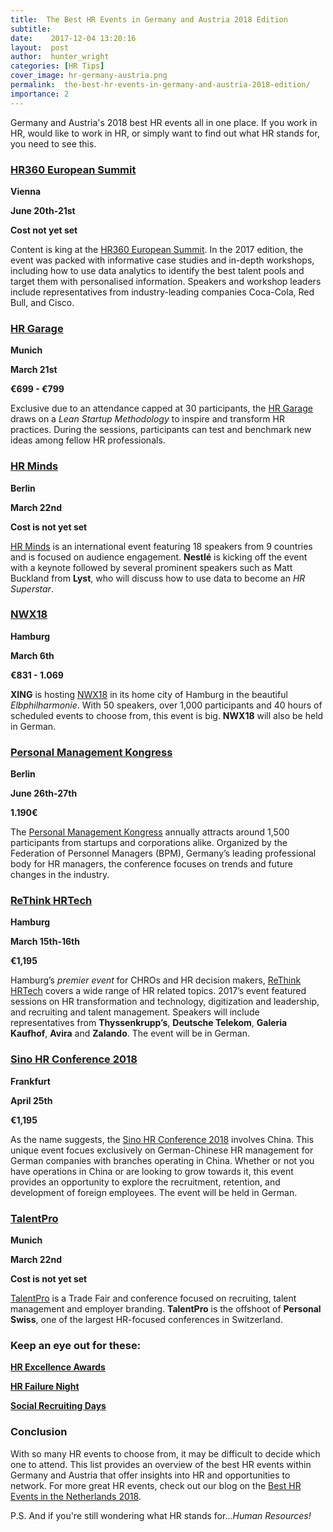 ```yaml
---
title:  The Best HR Events in Germany and Austria 2018 Edition
subtitle:
date:    2017-12-04 13:20:16
layout:  post
author:  hunter_wright
categories: [HR Tips]
cover_image: hr-germany-austria.png
permalink:  the-best-hr-events-in-germany-and-austria-2018-edition/
importance: 2
---
```


Germany and Austria's 2018 best HR events all in one place. If you work in HR, would like to work in HR, or simply want to find out what HR stands for, you need to see this.  

<!--more-->

### [HR360 European Summit](http://hr360.wbresearch.com/)

**Vienna**

**June 20th-21st**

**Cost not yet set**

Content is king at the [HR360 European Summit](http://hr360.wbresearch.com/). In the 2017 edition, the event was packed with informative case studies and in-depth workshops, including how to use data analytics to identify the best talent pools and target them with personalised information. Speakers and workshop leaders include representatives from industry-leading companies Coca-Cola, Red Bull, and Cisco.  

### [HR Garage](https://hr-garage.de/index.php#termine)

**Munich**

**March 21st**

**€699 - €799**

Exclusive due to an attendance capped at 30 participants, the [HR Garage](https://hr-garage.de/index.php#termine) draws on a *Lean Startup Methodology* to inspire and transform HR practices.  During the sessions, participants can test and benchmark new ideas among fellow HR professionals.  

### [HR Minds](https://hr-minds.quadriga.eu/)

**Berlin** 

**March 22nd**

**Cost is not yet set**

[HR Minds](https://hr-minds.quadriga.eu/) is an international event featuring 18 speakers from 9 countries and is focused on audience engagement. **Nestlé** is kicking off the event with a keynote followed by several prominent speakers such as Matt Buckland from **Lyst**, who will discuss how to use data to become an _HR Superstar_.   

### [NWX18](https://newworkexperience.xing.com/)

**Hamburg**

**March 6th**

**€831 - 1.069**

**XING** is hosting [NWX18](https://newworkexperience.xing.com/) in its home city of Hamburg in the beautiful *Elbphilharmonie*. With 50 speakers, over 1,000 participants and 40 hours of scheduled events to choose from, this event is big. **NWX18** will also be held in German.

### [Personal Management Kongress](https://www.personalmanagementkongress.de/)

**Berlin**

**June 26th-27th**

**1.190€**

The [Personal Management Kongress](https://www.personalmanagementkongress.de/) annually attracts around 1,500 participants from startups and corporations alike. Organized by the Federation of Personnel Managers (BPM), Germany’s leading professional body for HR managers, the conference focuses on trends and future changes in the industry. 

### [ReThink HRTech](http://rethink-hrtech.de/de/)

**Hamburg**

**March 15th-16th**

**€1,195**

Hamburg’s *premier event* for CHROs and HR decision makers, [ReThink HRTech](http://rethink-hrtech.de/de/) covers a wide range of HR related topics. 2017’s event featured sessions on HR transformation and technology, digitization and leadership, and recruiting and talent management. Speakers will include representatives from **Thyssenkrupp’s**, **Deutsche Telekom**, **Galeria Kaufhof**, **Avira** and **Zalando**. The event will be in German. 

### [Sino HR Conference 2018](http://www.sino-hr-conference.com/en/home.html)

**Frankfurt**

**April 25th**

**€1,195**

As the name suggests, the [Sino HR Conference 2018](http://www.sino-hr-conference.com/en/home.html) involves China. This unique event focues exclusively on German-Chinese HR management for German companies with branches operating in China. Whether or not you have operations in China or are looking to grow towards it, this event provides an opportunity to explore the recruitment, retention, and development of foreign employees. The event will be held in German. 

### [TalentPro](http://www.talentpro.de/home.html)

**Munich**

**March 22nd**

**Cost is not yet set**

[TalentPro](http://www.talentpro.de/home.html) is a Trade Fair and conference focused on recruiting, talent management and employer branding. **TalentPro** is the offshoot of **Personal Swiss**, one of the largest HR-focused conferences in Switzerland.

### Keep an eye out for these:

**[HR Excellence Awards](https://www.hr-excellence-awards.de/kategorien/)**

**[HR Failure Night](http://failure-night.com/zukuenftige-veranstaltungen/)**

**[Social Recruiting Days](https://www.socialrecruitingdays.de/en/)**

### Conclusion

With so many HR events to choose from, it may be difficult to decide which one to attend. This list provides an overview of the best HR events within Germany and Austria that offer insights into HR and opportunities to network. For more great HR events, check out our blog on the [Best HR Events in the Netherlands 2018](blog.honeypot.io/the-best-hr-events-in-the-netherlands/).


P.S. And if you're still wondering what HR stands for...*Human Resources!*


